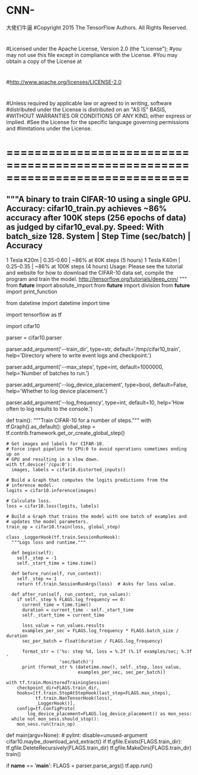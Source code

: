 # CNN-
大佬们牛逼
#Copyright 2015 The TensorFlow Authors. All Rights Reserved.
#
#Licensed under the Apache License, Version 2.0 (the "License");
#you may not use this file except in compliance with the License.
#You may obtain a copy of the License at
#
#http://www.apache.org/licenses/LICENSE-2.0
#
#Unless required by applicable law or agreed to in writing, software
#distributed under the License is distributed on an "AS IS" BASIS,
#WITHOUT WARRANTIES OR CONDITIONS OF ANY KIND, either express or implied.
#See the License for the specific language governing permissions and
#limitations under the License.
# ==============================================================================

"""A binary to train CIFAR-10 using a single GPU.
Accuracy:
cifar10_train.py achieves ~86% accuracy after 100K steps (256 epochs of
data) as judged by cifar10_eval.py.
Speed: With batch_size 128.
System        | Step Time (sec/batch)  |     Accuracy
------------------------------------------------------------------
1 Tesla K20m  | 0.35-0.60              | ~86% at 60K steps  (5 hours)
1 Tesla K40m  | 0.25-0.35              | ~86% at 100K steps (4 hours)
Usage:
Please see the tutorial and website for how to download the CIFAR-10
data set, compile the program and train the model.
http://tensorflow.org/tutorials/deep_cnn/
"""
from __future__ import absolute_import
from __future__ import division
from __future__ import print_function

from datetime import datetime
import time

import tensorflow as tf

import cifar10

parser = cifar10.parser

parser.add_argument('--train_dir', type=str, default='/tmp/cifar10_train',
                    help='Directory where to write event logs and checkpoint.')

parser.add_argument('--max_steps', type=int, default=1000000,
                    help='Number of batches to run.')

parser.add_argument('--log_device_placement', type=bool, default=False,
                    help='Whether to log device placement.')

parser.add_argument('--log_frequency', type=int, default=10,
                    help='How often to log results to the console.')


def train():
  """Train CIFAR-10 for a number of steps."""
  with tf.Graph().as_default():
    global_step = tf.contrib.framework.get_or_create_global_step()

    # Get images and labels for CIFAR-10.
    # Force input pipeline to CPU:0 to avoid operations sometimes ending up on
    # GPU and resulting in a slow down.
    with tf.device('/cpu:0'):
      images, labels = cifar10.distorted_inputs()

    # Build a Graph that computes the logits predictions from the
    # inference model.
    logits = cifar10.inference(images)

    # Calculate loss.
    loss = cifar10.loss(logits, labels)

    # Build a Graph that trains the model with one batch of examples and
    # updates the model parameters.
    train_op = cifar10.train(loss, global_step)

    class _LoggerHook(tf.train.SessionRunHook):
      """Logs loss and runtime."""

      def begin(self):
        self._step = -1
        self._start_time = time.time()

      def before_run(self, run_context):
        self._step += 1
        return tf.train.SessionRunArgs(loss)  # Asks for loss value.

      def after_run(self, run_context, run_values):
        if self._step % FLAGS.log_frequency == 0:
          current_time = time.time()
          duration = current_time - self._start_time
          self._start_time = current_time

          loss_value = run_values.results
          examples_per_sec = FLAGS.log_frequency * FLAGS.batch_size / duration
          sec_per_batch = float(duration / FLAGS.log_frequency)

          format_str = ('%s: step %d, loss = %.2f (%.1f examples/sec; %.3f '
                        'sec/batch)')
          print (format_str % (datetime.now(), self._step, loss_value,
                               examples_per_sec, sec_per_batch))

    with tf.train.MonitoredTrainingSession(
        checkpoint_dir=FLAGS.train_dir,
        hooks=[tf.train.StopAtStepHook(last_step=FLAGS.max_steps),
               tf.train.NanTensorHook(loss),
               _LoggerHook()],
        config=tf.ConfigProto(
            log_device_placement=FLAGS.log_device_placement)) as mon_sess:
      while not mon_sess.should_stop():
        mon_sess.run(train_op)


def main(argv=None):  # pylint: disable=unused-argument
  cifar10.maybe_download_and_extract()
  if tf.gfile.Exists(FLAGS.train_dir):
    tf.gfile.DeleteRecursively(FLAGS.train_dir)
  tf.gfile.MakeDirs(FLAGS.train_dir)
  train()


if __name__ == '__main__':
  FLAGS = parser.parse_args()
  tf.app.run()
